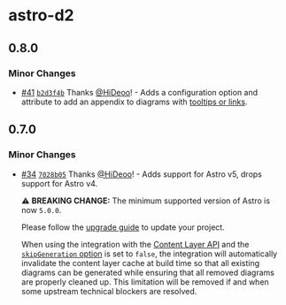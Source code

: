 # astro-d2

## 0.8.0

### Minor Changes

- [#41](https://github.com/HiDeoo/astro-d2/pull/41) [`b2d3f4b`](https://github.com/HiDeoo/astro-d2/commit/b2d3f4ba8b1a2aefda7733df67ffe11c4f348d84) Thanks [@HiDeoo](https://github.com/HiDeoo)! - Adds a configuration option and attribute to add an appendix to diagrams with [tooltips or links](https://d2lang.com/tour/interactive/).

## 0.7.0

### Minor Changes

- [#34](https://github.com/HiDeoo/astro-d2/pull/34) [`7028b05`](https://github.com/HiDeoo/astro-d2/commit/7028b0569eab2479808f38e6140a8b3d8a6a8db9) Thanks [@HiDeoo](https://github.com/HiDeoo)! - Adds support for Astro v5, drops support for Astro v4.

  ⚠️ **BREAKING CHANGE:** The minimum supported version of Astro is now `5.0.0`.

  Please follow the [upgrade guide](https://docs.astro.build/en/guides/upgrade-to/v5/) to update your project.

  When using the integration with the [Content Layer API](https://docs.astro.build/en/guides/content-collections) and the [`skipGeneration` option](https://astro-d2.vercel.app/configuration/#skipgeneration) is set to `false`, the integration will automatically invalidate the content layer cache at build time so that all existing diagrams can be generated while ensuring that all removed diagrams are properly cleaned up. This limitation will be removed if and when some upstream technical blockers are resolved.
